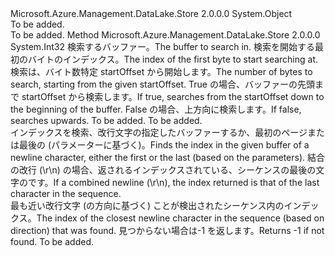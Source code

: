<Type Name="StringExtensions" FullName="Microsoft.Azure.Management.DataLake.Store.StringExtensions">
  <TypeSignature Language="C#" Value="public static class StringExtensions" />
  <TypeSignature Language="ILAsm" Value=".class public auto ansi abstract sealed beforefieldinit StringExtensions extends System.Object" />
  <TypeSignature Language="DocId" Value="T:Microsoft.Azure.Management.DataLake.Store.StringExtensions" />
  <TypeSignature Language="VB.NET" Value="Public Class StringExtensions" />
  <TypeSignature Language="F#" Value="type StringExtensions = class" />
  <AssemblyInfo>
    <AssemblyName>Microsoft.Azure.Management.DataLake.Store</AssemblyName>
    <AssemblyVersion>2.0.0.0</AssemblyVersion>
  </AssemblyInfo>
  <Base>
    <BaseTypeName>System.Object</BaseTypeName>
  </Base>
  <Interfaces />
  <Docs>
    <summary>To be added.</summary>
    <remarks>To be added.</remarks>
  </Docs>
  <Members>
    <Member MemberName="FindNewline">
      <MemberSignature Language="C#" Value="public static int FindNewline (byte[] buffer, int startOffset, int length, bool reverse, System.Text.Encoding encoding, string delimiter = null);" />
      <MemberSignature Language="ILAsm" Value=".method public static hidebysig int32 FindNewline(unsigned int8[] buffer, int32 startOffset, int32 length, bool reverse, class System.Text.Encoding encoding, string delimiter) cil managed" />
      <MemberSignature Language="DocId" Value="M:Microsoft.Azure.Management.DataLake.Store.StringExtensions.FindNewline(System.Byte[],System.Int32,System.Int32,System.Boolean,System.Text.Encoding,System.String)" />
      <MemberSignature Language="F#" Value="static member FindNewline : byte[] * int * int * bool * System.Text.Encoding * string -&gt; int" Usage="Microsoft.Azure.Management.DataLake.Store.StringExtensions.FindNewline (buffer, startOffset, length, reverse, encoding, delimiter)" />
      <MemberType>Method</MemberType>
      <AssemblyInfo>
        <AssemblyName>Microsoft.Azure.Management.DataLake.Store</AssemblyName>
        <AssemblyVersion>2.0.0.0</AssemblyVersion>
      </AssemblyInfo>
      <ReturnValue>
        <ReturnType>System.Int32</ReturnType>
      </ReturnValue>
      <Parameters>
        <Parameter Name="buffer" Type="System.Byte[]" />
        <Parameter Name="startOffset" Type="System.Int32" />
        <Parameter Name="length" Type="System.Int32" />
        <Parameter Name="reverse" Type="System.Boolean" />
        <Parameter Name="encoding" Type="System.Text.Encoding" />
        <Parameter Name="delimiter" Type="System.String" />
      </Parameters>
      <Docs>
        <param name="buffer"><span data-ttu-id="5ef4d-101">検索するバッファー。</span><span class="sxs-lookup"><span data-stu-id="5ef4d-101">The buffer to search in.</span></span></param>
        <param name="startOffset"><span data-ttu-id="5ef4d-102">検索を開始する最初のバイトのインデックス。</span><span class="sxs-lookup"><span data-stu-id="5ef4d-102">The index of the first byte to start searching at.</span></span></param>
        <param name="length"><span data-ttu-id="5ef4d-103">検索は、バイト数特定 startOffset から開始します。</span><span class="sxs-lookup"><span data-stu-id="5ef4d-103">The number of bytes to search, starting from the given startOffset.</span></span></param>
        <param name="reverse"><span data-ttu-id="5ef4d-104">True の場合、バッファーの先頭まで startOffset から検索します。</span><span class="sxs-lookup"><span data-stu-id="5ef4d-104">If true, searches from the startOffset down to the beginning of the buffer.</span></span> <span data-ttu-id="5ef4d-105">False の場合、上方向に検索します。</span><span class="sxs-lookup"><span data-stu-id="5ef4d-105">If false, searches upwards.</span></span></param>
        <param name="encoding">To be added.</param>
        <param name="delimiter">To be added.</param>
        <summary>
            <span data-ttu-id="5ef4d-106">インデックスを検索、改行文字の指定したバッファーするか、最初のページまたは最後の (パラメーターに基づく)。</span><span class="sxs-lookup"><span data-stu-id="5ef4d-106">Finds the index in the given buffer of a newline character, either the first or the last (based on the parameters).</span></span>
            <span data-ttu-id="5ef4d-107">結合の改行 (\r\n) の場合、返されるインデックスされている、シーケンスの最後の文字のです。</span><span class="sxs-lookup"><span data-stu-id="5ef4d-107">If a combined newline (\r\n), the index returned is that of the last character in the sequence.</span></span>
            </summary>
        <returns><span data-ttu-id="5ef4d-108">最も近い改行文字 (の方向に基づく) ことが検出されたシーケンス内のインデックス。</span><span class="sxs-lookup"><span data-stu-id="5ef4d-108">The index of the closest newline character in the sequence (based on direction) that was found.</span></span> <span data-ttu-id="5ef4d-109">見つからない場合は-1 を返します。</span><span class="sxs-lookup"><span data-stu-id="5ef4d-109">Returns -1 if not found.</span></span> </returns>
        <remarks>To be added.</remarks>
      </Docs>
    </Member>
  </Members>
</Type>
